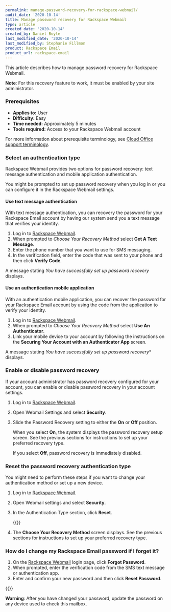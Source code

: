 ```yaml
---
permalink: manage-password-recovery-for-rackspace-webmail/
audit_date: '2020-10-14'
title: Manage password recovery for Rackspace Webmail
type: article
created_date: '2020-10-14'
created_by: Daniel Boyle
last_modified_date: '2020-10-14'
last_modified_by: Stephanie Fillmon
product: Rackspace Email
product_url: rackspace-email
---
```


This article describes how to manage password recovery for Rackspace
Webmail.

**Note**: For this recovery feature to work, it must be enabled by your
site administrator.

### Prerequisites

- **Applies to:** User
- **Difficulty:** Easy
- **Time needed:** Approximately 5 minutes
- **Tools required:** Access to your Rackspace Webmail account

For more information about prerequisite terminology, see [Cloud Office support terminology](/support/how-to/cloud-office-support-terminology).


### Select an authentication type

Rackspace Webmail provides two options for password recovery: text message
authentication and mobile application authentication.

You might be prompted to set up password recovery when you log in or you can
configure it in the Rackspace Webmail settings.

#### Use text message authentication

With text message authentication, you can recovery the password for your
Rackspace Email account by having our system send you a text message that
verifies your identity.

1. Log in to [Rackspace Webmail](https://apps.rackspace.com/).
2. When prompted to *Choose Your Recovery Method* select
   **Get A Text Message**.
3. Enter the phone number that you want to use for SMS messaging.
4. In the verification field, enter the code that was sent to your phone and
   then click **Verify Code**.

A message stating *You have successfully set up password recovery* displays.


#### Use an authentication mobile application

With an authentication mobile application, you can recover the password
for your Rackspace Email account by using the code from the application
to verify your identity.

1. Log in to [Rackspace Webmail](https://apps.rackspace.com/).
2. When prompted to *Choose Your Recovery Method* select
   **Use An Authenticator**.
3. Link your mobile device to your account by following the instructions on
   the **Securing Your Account with an Authenticator App** screen.

A message stating *You have successfully set up password recovery** displays.


### Enable or disable password recovery

If your account administrator has password recovery configured for your
account, you can enable or disable password recovery in your account
settings.

1. Log in to [Rackspace Webmail](https://apps.rackspace.com/).
2. Open Webmail Settings and select **Security**.
3. Slide the Password Recovery setting to either the **On** or **Off**
   position.

   When you select **On**, the system displays the password recovery setup
   screen. See the previous sections for instructions to set up your
   preferred recovery type.

   If you select **Off**, password recovery is immediately disabled.

### Reset the password recovery authentication type

You might need to perform these steps if you want to change your
authentication method or set up a new device.

1. Log in to [Rackspace Webmail](https://apps.rackspace.com/).
2. Open Webmail settings and select **Security**.
3. In the Authentication Type section, click **Reset**.

   {{<image src="pwd-settings.png" alt="" title="">}}

4. The **Choose Your Recovery Method** screen displays. See the previous
   sections for instructions to set up your preferred recovery type.


### How do I change my Rackspace Email password if I forget it?

1. On the [Rackspace Webmail](https://apps.rackspace.com/) login page, click
   **Forgot Password**.
2. When prompted, enter the verification code from the SMS text message or
   authentication app.
3. Enter and confirm your new password and then click **Reset Password**.

{{<image src="reset-pwd.png" alt="" title="">}}

**Warning**: After you have changed your password, update the password on any
device used to check this mailbox.
